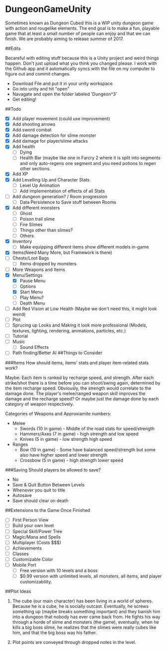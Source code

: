 # DungeonGameUnity
Sometimes known as Dungeon Cubed this is a WIP unity dungeon game with action and rougelike elements. The end goal is to make a fun, playable game that at least a small number of people can enjoy and that we can finish. We are probably aiming to release summer of 2017.

##Edits

Becareful with editing stuff because this is a Unity project and weird things happen. Don't just upload what you think you changed please. I work with the Github app and it automatically syncs with the file on my computer to figure out and commit changes. 

- Download File and put it in your unity workspace
- Go into unity and hit "open"
- Navagate and open the folder labeled 'Dungeon^3'
- Get editing!

##Todo
- [X] Add player movement (could use improvement)
- [X] Add shooting arrows
- [X] Add sword combat
- [X] Add damage detection for slime monster
- [X] Add damage for player/slime attacks
- [X] Add health
  - [ ] Dying
  - [ ] Health Bar (maybe like one in Farcry 2 where it is split into segments and only auto-regens one segment and you need potions to regen other sections.
- [X] Add XP
- [X] Add Levelling Up and Character Stats
  - [ ] Level Up Animation
  - [ ] Add implementation of effects of all Stats
- [ ] Add dungeon generation? / Room progression
  - [ ] Data Persistence to Save stuff between Rooms
- [X] Add different monsters
  - [ ] Ghost
  - [ ] Poison trail slime
  - [ ] Fire Slimes
  - [ ] Things other than slimes?
  - [ ] Others
- [X] Inventory
  - [ ] Make equipping different items show different models in-game
- [X] Items(Need Many More, but Framework is there)
- [ ] Chests/Loot Bags
  - [ ] Items dropped by monsters
- [ ] More Weapons and Items
- [X] Menu/Settings
  - [X] Pause Menu
  - [ ] Options
  - [X] Start Menu
  - [ ] Play Menu?
  - [ ] Death Menu
- [ ] Add Red Vision at Low Health (Maybe we don't need this, it might look weird)
- [ ] Plot
- [ ] Sprucing up Looks and Making it look more professional (Models, textures, lighting, rendering, animations, particles, etc.)
- [ ] Tutorial
- [ ] Music
  - [ ] Sound Effects
- [ ] Path finding/Better AI
##Things to Consider

###Items
How should items, items' stats and player item-related stats work?

Maybe: Each item is ranked by recharge speed, and strength. After each strike/shot there is a time before you can shoot/swing again, determined by the item recharge speed. Obviously, the strength would correlate to the damage done. The player's melee/ranged weapon skill improves the damage and the recharge speed? Or maybe just the damage done by each category of weapon respectively. 

Categories of Weapons and Approxiamite numbers:

  - Melee
    - Swords (10 in game) - Middle of the road stats for speed/strength
    - Hammers/Axes (7 in game) - high strength and low speed
    - Knives (5 in game) - low strength high speed
  - Ranges
    - Bow (10 in game) - Some have balanced speed/strength but some also have higher speed and lower strength
    - Crossbow (5 in game) - high strength lower speed

###Saving
Should players be allowed to save?
 - No
 - Save & Quit Button Between Levels
 - Whenever you quit to title
 - Autosave
 - Save should clear on death

##Extensions to the Game Once Finished
- [ ] First Person View
- [ ] Build your own level
- [ ] Special Skill/Power Tree
- [ ] Magic/Mana and Spells
- [ ] Multiplayer (Costs $$$)
- [ ] Achievements
- [ ] Classes
- [ ] Customizable Color
- [ ] Mobile Port
  - [ ] Free version with 10 levels and a boss
  - [ ] $0.99 version with unlimited levels, all monsters, all items, and player customizability.

##Plot Ideas

1) The cube (our main character) has been living in a world  of spheres. Because he is a cube, he is socially outcast. Eventually, he screws something up (maybe breaks something important) and they banish him into a dungeon that nobody has ever came back from. He fights his way through a horde of slime and monsters (the game), eventually, when he kills a big boss slime, he realizes that the slimes were really cubes like him, and that the big boss was his father. 

2) Plot points are conveyed through dropped notes in the level.
